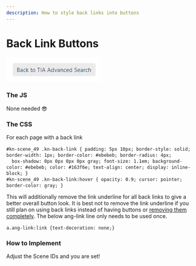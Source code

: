 ```yaml
---
description: How to style back links into buttons
---
```


# Back Link Buttons

![Example Back Button](../../.gitbook/assets/image%20%28199%29.png)

### The JS

None needed 😎

### The CSS

For each page with a back link

```text
#kn-scene_49 .kn-back-link { padding: 5px 10px; border-style: solid; border-width: 1px; border-color: #ebebeb; border-radius: 4px; 
  box-shadow: 0px 0px 0px 0px gray; font-size: 1.1em; background-color: #ebebeb; color: #163f6e; text-align: center; display: inline-block; }
#kn-scene_49 .kn-back-link:hover { opacity: 0.9; cursor: pointer; border-color: gray; }
```

This will additionally remove the link underline for all back links to give a better overall button look. It is best not to remove the link underline if you still plan on using back links instead of having buttons or [removing them completely](https://atd-dts.gitbook.io/atd-knack-operations/knack-code/functionality/remove-back-link). The below ang-link line only needs to be used once.

```text
a.ang-link:link {text-decoration: none;}
```

### How to Implement

Adjust the Scene IDs and you are set!

